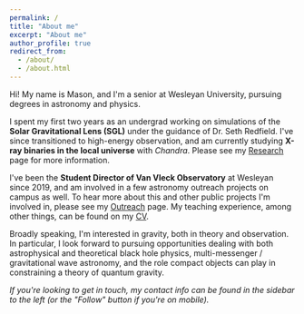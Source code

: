 ```yaml
---
permalink: /
title: "About me"
excerpt: "About me"
author_profile: true
redirect_from: 
  - /about/
  - /about.html
---
```


Hi! My name is Mason, and I'm a senior at Wesleyan University, pursuing degrees in astronomy and physics.

I spent my first two years as an undergrad working on simulations of the **Solar Gravitational Lens (SGL)** under the guidance of Dr. Seth Redfield. I've since transitioned to high-energy observation, and am currently studying **X-ray binaries in the local universe** with *Chandra*. Please see my [Research](mvtea.github.io/research) page for more information.

I've been the **Student Director of Van Vleck Observatory** at Wesleyan since 2019, and am involved in a few astronomy outreach projects on campus as well. To hear more about this and other public projects I'm involved in, please see my [Outreach](mvtea.github.io/outreach) page. My teaching experience, among other things, can be found on my [CV](mvtea.github.io/cv).

Broadly speaking, I'm interested in gravity, both in theory and observation. In particular, I look forward to pursuing opportunities dealing with both astrophysical and theoretical black hole physics, multi-messenger / gravitational wave astronomy, and the role compact objects can play in constraining a theory of quantum gravity.

*If you're looking to get in touch, my contact info can be found in the sidebar to the left (or the "Follow" button if you're on mobile).*
